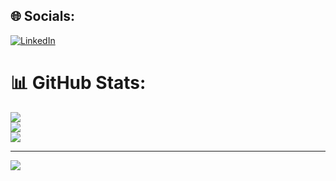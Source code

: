 
## 🌐 Socials:
[![LinkedIn](https://img.shields.io/badge/LinkedIn-%230077B5.svg?logo=linkedin&logoColor=white)](https://linkedin.com/in/jrperxachs) 

# 📊 GitHub Stats:
![](https://github-readme-stats.vercel.app/api?username=GenericPrism&theme=tokyonight&hide_border=false&include_all_commits=true&count_private=true)<br/>
![](https://github-readme-streak-stats.herokuapp.com/?user=GenericPrism&theme=tokyonight&hide_border=false)<br/>
![](https://github-readme-stats.vercel.app/api/top-langs/?username=GenericPrism&theme=tokyonight&hide_border=false&include_all_commits=true&count_private=true&layout=compact)

---
[![](https://visitcount.itsvg.in/api?id=GenericPrism&icon=5&color=0)](https://visitcount.itsvg.in)


<!--
**GenericPrism/genericPrism** is a ✨ _special_ ✨ repository because its `README.md` (this file) appears on your GitHub profile.

Here are some ideas to get you started:

- 🔭 I’m currently working on ...
- 🌱 I’m currently learning ...
- 👯 I’m looking to collaborate on ...
- 🤔 I’m looking for help with ...
- 💬 Ask me about ...
- 📫 How to reach me: ...
- 😄 Pronouns: ...
- ⚡ Fun fact: ...
-->
